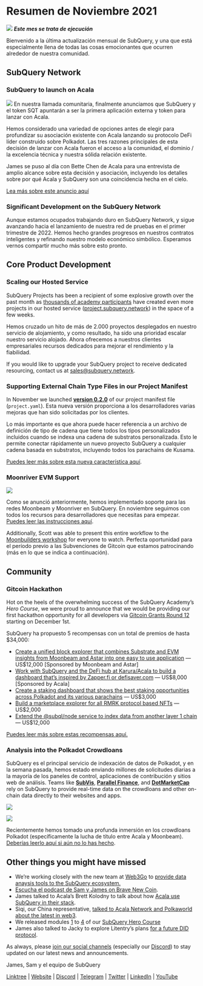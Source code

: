 # Resumen de Noviembre 2021

![](https://miro.medium.com/max/1400/1*qzKzZnWY2ao3tiffwwugXQ.png) **_Este mes se trata de ejecución_**

Bienvenido a la última actualización mensual de SubQuery, y una que está especialmente llena de todas las cosas emocionantes que ocurren alrededor de nuestra comunidad.

## SubQuery Network

### SubQuery to launch on Acala

![](https://miro.medium.com/max/600/0*SJ1TWt1sGwUWqvuI.gif) En nuestra llamada comunitaria, finalmente anunciamos que SubQuery y el token SQT apuntarán a ser la primera aplicación externa y token para lanzar con Acala.

Hemos considerado una variedad de opciones antes de elegir para profundizar su asociación existente con Acala lanzando su protocolo DeFi líder construido sobre Polkadot. Las tres razones principales de esta decisión de lanzar con Acala fueron el acceso a la comunidad, el dominio / la excelencia técnica y nuestra sólida relación existente.

James se puso al día con Bette Chen de Acala para una entrevista de amplio alcance sobre esta decisión y asociación, incluyendo los detalles sobre por qué Acala y SubQuery son una coincidencia hecha en el cielo.

[Lea más sobre este anuncio aquí](https://blog.subquery.network/blogs/20211125-subquery-network-acala.html)

### Significant Development on the SubQuery Network

Aunque estamos ocupados trabajando duro en SubQuery Network, y sigue avanzando hacia el lanzamiento de nuestra red de pruebas en el primer trimestre de 2022. Hemos hecho grandes progresos en nuestros contratos inteligentes y refinando nuestro modelo económico simbólico. Esperamos vernos compartir mucho más sobre esto pronto.

## Core Product Development

### Scaling our Hosted Service

SubQuery Projects has been a recipient of some explosive growth over the past month as [thousands of academy participants](https://blog.subquery.network/blogs/20211018-subquery-launches-the-subquery-academy.html) have created even more projects in our hosted service ([project.subquery.network](https://project.subquery.network/)) in the space of a few weeks.

Hemos cruzado un hito de más de 2.000 proyectos desplegados en nuestro servicio de alojamiento, y como resultado, ha sido una prioridad escalar nuestro servicio alojado. Ahora ofrecemos a nuestros clientes empresariales recursos dedicados para mejorar el rendimiento y la fiabilidad.

If you would like to upgrade your SubQuery project to receive dedicated resourcing, contact us at [sales@subquery.network](mailto:sales@subquery.network).

### Supporting External Chain Type Files in our Project Manifest

In November we launched [**version 0.2.0**](https://doc.subquery.network/create/manifest/) of our project manifest file (`project.yaml`). Esta nueva versión proporciona a los desarrolladores varias mejoras que han sido solicitadas por los clientes.

Lo más importante es que ahora puede hacer referencia a un archivo de definición de tipo de cadena que tiene todos los tipos personalizados incluidos cuando se indexa una cadena de substratos personalizada. Esto le permite conectar rápidamente un nuevo proyecto SubQuery a cualquier cadena basada en substratos, incluyendo todos los parachains de Kusama.

[Puedes leer más sobre esta nueva característica aquí](https://blog.subquery.network/blogs/20211105-november-technical-update.html#support-for-external-chain-type-files-in-project-manifest).

### Moonriver EVM Support

![](https://miro.medium.com/max/600/0*B27QVtvcR6nXA9ff.gif)

Como se anunció anteriormente, hemos implementado soporte para las redes Moonbeam y Moonriver en SubQuery. En noviembre seguimos con todos los recursos para desarrolladores que necesitas para empezar. [Puedes leer las instrucciones aquí](https://blog.subquery.network/blogs/20211105-november-technical-update.html#moonbeam-evm-support).

Additionally, Scott was able to present this entire workflow to the [Moonbuilders workshop](https://www.crowdcast.io/e/moonbuilders-ws/10) for everyone to watch. Perfecta oportunidad para el período previo a las Subvenciones de Gitcoin que estamos patrocinando (más en lo que se indica a continuación).

## Community

### Gitcoin Hackathon

Hot on the heels of the overwhelming success of the SubQuery Academy’s _Hero Course_, we were proud to announce that we would be providing our first hackathon opportunity for all developers via [Gitcoin Grants Round 12](https://gitcoin.co/hackathon/gr12/?org=subquery) starting on December 1st.

SubQuery ha propuesto 5 recompensas con un total de premios de hasta $34,000:

- [Create a unified block explorer that combines Substrate and EVM insights from Moonbeam and Astar into one easy to use application](https://gitcoin.co/issue/subquery/grants/1) — US$12,000 [Sponsored by Moonbeam and Astar]
- [Work with SubQuery and the DeFi hub at Karura/Acala to build a dashboard that’s inspired by Zapper.fi or defisaver.com](https://gitcoin.co/issue/subquery/grants/2) — US$8,000 [Sponsored by Acala]
- [Create a staking dashboard that shows the best staking opportunities across Polkadot and its various parachains](https://gitcoin.co/issue/subquery/grants/3) — US$3,000
- [Build a marketplace explorer for all RMRK protocol based NFTs](https://gitcoin.co/issue/subquery/grants/4) — US$2,000
- [Extend the @subql/node service to index data from another layer 1 chain](https://gitcoin.co/issue/subquery/grants/5) — US$12,000

[Puedes leer más sobre estas recompensas aquí.](https://blog.subquery.network/blogs/20211120-gitcoin12-hackathon.html)

### Analysis into the Polkadot Crowdloans

SubQuery es el principal servicio de indexación de datos de Polkadot, y en la semana pasada, hemos estado enviando millones de solicitudes diarias a la mayoría de los paneles de control, aplicaciones de contribución y sitios web de análisis. Teams like [**SubVis**](https://www.subvis.io/), [**Parallel Finance**](https://parallel.fi/), and [**DotMarketCap**](https://dotmarketcap.com/) rely on SubQuery to provide real-time data on the crowdloans and other on-chain data directly to their websites and apps.

![](https://miro.medium.com/max/60/0*HfsoOwpat76ip6Jg?q=20)

![](https://miro.medium.com/max/700/0*HfsoOwpat76ip6Jg)

Recientemente hemos tomado una profunda inmersión en los crowdloans Polkadot (específicamente la lucha de título entre Acala y Moonbeam). [Deberías leerlo aquí si aún no lo has hecho](https://blog.subquery.network/blogs/20211124-polkadot-crowdloans.html).

## Other things you might have missed

- We’re working closely with the new team at [Web3Go](https://www.web3go.xyz/) to [provide data anaysis tools to the SubQuery ecosystem.](https://blog.subquery.network/customer_announcements/20211110-web3go.html)
- [Escucha el podcast de Sam y James on Brave New Coin](https://bravenewcoin.com/insights/podcasts/subquery-connecting-the-dots-on-polkadot).
- James talked to Acala’s Brett Kolodny to talk about how [Acala use SubQuery in their stack](https://www.youtube.com/watch?v=Wbxwj8K67Lw).
- Siqi, our China representative, [talked to Acala Network and Polkaworld about the latest in web3](https://www.huoxing24.com/live/24313016).
- We released modules [1](https://doc.subquery.network/academy/herocourse/module1/) to [4](https://doc.subquery.network/academy/herocourse/module4/) of our [SubQuery Hero Course](https://blog.subquery.network/blogs/20211018-subquery-launches-the-subquery-academy.html)
- James also talked to Jacky to explore Litentry’s plans [for a future DID protocol](https://www.youtube.com/watch?v=Rqlpo9QIVyk).

As always, please [join our social channels](https://linktr.ee/subquerynetwork) (especially our [Discord](https://discord.com/invite/subquery)) to stay updated on our latest news and announcements.

James, Sam y el equipo de SubQuery

[Linktree](https://linktr.ee/subquerynetwork) | [Website](https://subquery.network/) | [Discord](https://discord.com/invite/78zg8aBSMG) | [Telegram](https://t.me/subquerynetwork) | [Twitter](https://twitter.com/subquerynetwork) | [LinkedIn](https://www.linkedin.com/company/subquery) | [YouTube](https://www.youtube.com/channel/UCi1a6NUUjegcLHDFLr7CqLw)
